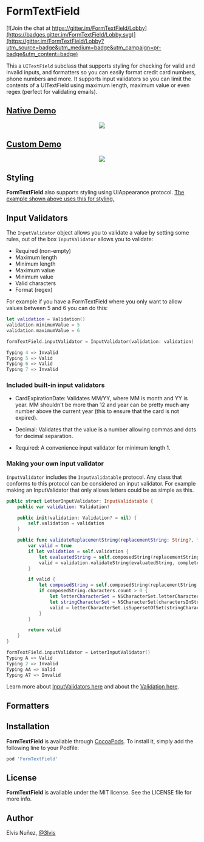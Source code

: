 # FormTextField

[![Join the chat at https://gitter.im/FormTextField/Lobby](https://badges.gitter.im/FormTextField/Lobby.svg)](https://gitter.im/FormTextField/Lobby?utm_source=badge&utm_medium=badge&utm_campaign=pr-badge&utm_content=badge)

This a `UITextField` subclass that supports styling for checking for valid and invalid inputs, and formatters so you can easily format credit card numbers, phone numbers and more. It supports input validators so you can limit the contents of a UITextField using maximum length, maximum value or even regex (perfect for validating emails).

## [Native Demo](/Native/Field.swift#L28-L92)

<p align="center">
  <img src="https://raw.githubusercontent.com/3lvis/FormTextField/master/GitHub/native.gif"/>
</p>

## [Custom Demo](/Custom/Controller.swift#L11-L84)

<p align="center">
  <img src="https://raw.githubusercontent.com/3lvis/FormTextField/master/GitHub/custom.gif"/>
</p>

## Styling

**FormTextField** also supports styling using UIAppearance protocol. [The example shown above uses this for styling.](/Custom/CustomStyle.swift#L7-L39)

## Input Validators

The `InputValidator` object allows you to validate a value by setting some rules, out of the box `InputValidator` allows you to validate:
- Required (non-empty)
- Maximum length
- Minimum length 
- Maximum value
- Minimum value
- Valid characters
- Format (regex)

For example if you have a FormTextField where you only want to allow values between 5 and 6 you can do this:

```swift
let validation = Validation()
validation.minimumValue = 5
validation.maximumValue = 6

formTextField.inputValidator = InputValidator(validation: validation)

Typing 4 => Invalid
Typing 5 => Valid
Typing 6 => Valid
Typing 7 => Invalid
```

### Included built-in input validators

- CardExpirationDate: Validates MM/YY, where MM is month and YY is year. MM shouldn't be more than 12 and year can be pretty much any number above the current year (this to ensure that the card is not expired).
 
- Decimal: Validates that the value is a number allowing commas and dots for decimal separation.

- Required: A convenience input validator for minimum length 1.

### Making your own input validator

`InputValidator` includes the `InputValidatable` protocol. Any class that conforms to this protocol can be considered an input validator. For example making an InputValidator that only allows letters could be as simple as this.

```swift
public struct LetterInputValidator: InputValidatable {
    public var validation: Validation?

    public init(validation: Validation? = nil) {
        self.validation = validation
    }

    public func validateReplacementString(replacementString: String?, fullString: String?, inRange range: NSRange?) -> Bool {
        var valid = true
        if let validation = self.validation {
            let evaluatedString = self.composedString(replacementString, fullString: fullString, inRange: range)
            valid = validation.validateString(evaluatedString, complete: false)
        }

        if valid {
            let composedString = self.composedString(replacementString, fullString: fullString, inRange: range)
            if composedString.characters.count > 0 {
                let letterCharacterSet = NSCharacterSet.letterCharacterSet()
                let stringCharacterSet = NSCharacterSet(charactersInString: composedString)
                valid = letterCharacterSet.isSupersetOfSet(stringCharacterSet)
            }
        }

        return valid
    }
}

formTextField.inputValidator = LetterInputValidator()
Typing A => Valid
Typing 2 => Invalid
Typing AA => Valid
Typing A7 => Invalid
```

Learn more about [InputValidators here](/InputValidator) and about the [Validation here](/Source/Validation/Validation.swift).


## Formatters

## Installation

**FormTextField** is available through [CocoaPods](http://cocoapods.org). To install
it, simply add the following line to your Podfile:

```ruby
pod 'FormTextField'
```

## License

**FormTextField** is available under the MIT license. See the LICENSE file for more info.

## Author

Elvis Nuñez, [@3lvis](https://twitter.com/3lvis)

